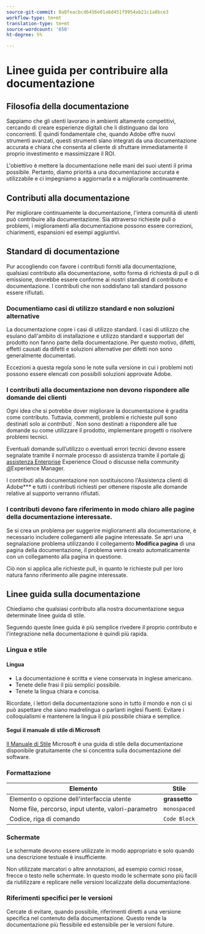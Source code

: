 ```yaml
---
source-git-commit: 0a0feacbcd6456e01a6d451f9954ab21c1a8bce3
workflow-type: tm+mt
translation-type: tm+mt
source-wordcount: '650'
ht-degree: 5%

---
```

# Linee guida per contribuire alla documentazione

## Filosofia della documentazione

Sappiamo che gli utenti lavorano in ambienti altamente competitivi, cercando di creare esperienze digitali che li distinguano dai loro concorrenti. È quindi fondamentale che, quando  Adobe offre nuovi strumenti avanzati, questi strumenti siano integrati da una documentazione accurata e chiara che consenta al cliente di sfruttare immediatamente il proprio investimento e massimizzare il ROI.

L&#39;obiettivo è mettere la documentazione nelle mani dei suoi utenti il prima possibile. Pertanto, diamo priorità a una documentazione accurata e utilizzabile e ci impegniamo a aggiornarla e a migliorarla continuamente.

## Contributi alla documentazione

Per migliorare continuamente la documentazione, l&#39;intera comunità di utenti può contribuire alla documentazione. Sia attraverso richieste pull o problemi, i miglioramenti alla documentazione possono essere correzioni, chiarimenti, espansioni ed esempi aggiuntivi.

## Standard di documentazione

Pur accogliendo con favore i contributi forniti alla documentazione, qualsiasi contributo alla documentazione, sotto forma di richiesta di pull o di emissione, dovrebbe essere conforme ai nostri standard di contributo e documentazione. I contributi che non soddisfano tali standard possono essere rifiutati.

### Documentiamo casi di utilizzo standard e non soluzioni alternative

La documentazione copre i casi di utilizzo standard. I casi di utilizzo che esulano dall&#39;ambito di installazione e utilizzo standard e supportati del prodotto non fanno parte della documentazione. Per questo motivo, difetti, effetti causati da difetti e soluzioni alternative per difetti non sono generalmente documentati.

Eccezioni a questa regola sono le note sulla versione in cui i problemi noti possono essere elencati con possibili soluzioni approvate  Adobe.

### I contributi alla documentazione non devono rispondere alle domande dei clienti

Ogni idea che si potrebbe dover migliorare la documentazione è gradita come contributo. Tuttavia, commenti, problemi e richieste pull sono destinati solo ai *contributi* . Non sono destinati a rispondere alle tue domande su come utilizzare il prodotto, implementare progetti o risolvere problemi tecnici.

Eventuali domande sull’utilizzo o eventuali errori tecnici devono essere segnalate tramite il normale processo di assistenza tramite il portale [di assistenza Enterprise](https://helpx.adobe.com/it/contact/enterprise-support.ec.html) Experience Cloud o discusse nella community [di](https://experienceleaguecommunities.adobe.com/t5/adobe-experience-manager/ct-p/adobe-experience-manager-community)Experience Manager.

I contributi alla documentazione non sostituiscono l&#39;Assistenza clienti di  Adobe*** e tutti i contributi richiesti per ottenere risposte alle domande relative al supporto verranno rifiutati.

### I contributi devono fare riferimento in modo chiaro alle pagine della documentazione interessate.

Se si crea un problema per suggerire miglioramenti alla documentazione, è necessario includere collegamenti alle pagine interessate. Se apri una segnalazione problema utilizzando il collegamento **Modifica pagina** di una pagina della documentazione, il problema verrà creato automaticamente con un collegamento alla pagina in questione.

Ciò non si applica alle richieste pull, in quanto le richieste pull per loro natura fanno riferimento alle pagine interessate.

## Linee guida sulla documentazione

Chiediamo che qualsiasi contributo alla nostra documentazione segua determinate linee guida di stile.

Seguendo queste linee guida è più semplice rivedere il proprio contributo e l&#39;integrazione nella documentazione è quindi più rapida.

### Lingua e stile

#### Lingua

* La documentazione è scritta e viene conservata in inglese americano.
* Tenete delle frasi il più semplici possibile.
* Tenete la lingua chiara e concisa.

Ricordate, i lettori della documentazione sono in tutto il mondo e non ci si può aspettare che siano madrelingua o parlanti inglesi fluenti. Evitare i colloquialismi e mantenere la lingua il più possibile chiara e semplice.

#### Segui il manuale di stile di Microsoft

[Il Manuale di Stile](https://docs.microsoft.com/en-us/style-guide/welcome/) Microsoft è una guida di stile della documentazione disponibile gratuitamente che si concentra sulla documentazione del software.

### Formattazione

| Elemento | Stile |
| -------------------------------------------- | ---------------- |
| Elemento o opzione dell&#39;interfaccia utente | **grassetto** |
| Nome file, percorso, input utente, valori-parametro | `monospaced` |
| Codice, riga di comando | ```Code Block``` |

### Schermate

Le schermate devono essere utilizzate in modo appropriato e solo quando una descrizione testuale è insufficiente.

Non utilizzate marcatori o altre annotazioni, ad esempio cornici rosse, frecce o testo nelle schermate. In questo modo le schermate sono più facili da riutilizzare e replicare nelle versioni localizzate della documentazione.

### Riferimenti specifici per le versioni

Cercate di evitare, quando possibile, riferimenti diretti a una versione specifica nel contenuto della documentazione. Questo rende la documentazione più flessibile ed estensibile per le versioni future.
